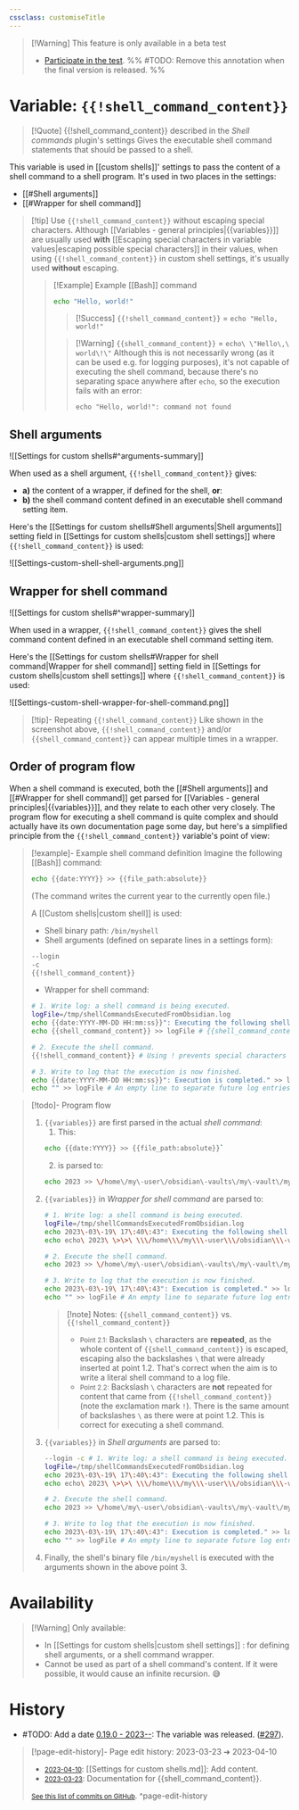 ```yaml
---
cssclass: customiseTitle
---
```

 > [!Warning] This feature is only available in a beta test
 > - [Participate in the test](https://github.com/Taitava/obsidian-shellcommands/discussions/108#discussioncomment-5277523).
 > %% #TODO: Remove this annotation when the final version is released. %%

# Variable: `{{!shell_command_content}}`
> [!Quote] {{!shell_command_content}} described in the *Shell commands* plugin's settings
> Gives the executable shell command statements that should be passed to a shell.

This variable is used in [[custom shells]]' settings to pass the content of a shell command to a shell program. It's used in two places in the settings:
 - [[#Shell arguments]]
 - [[#Wrapper for shell command]]

> [!tip] Use `{{!shell_command_content}}` without escaping special characters.
>  Although [[Variables - general principles|{{variables}}]] are usually used **with** [[Escaping special characters in variable values|escaping possible special characters]] in their values, when using `{{!shell_command_content}}` in custom shell settings, it's usually used **without** escaping.
>  > [!Example] Example [[Bash]] command
>  > ```bash
>  > echo "Hello, world!"
>  > ```
>  > > [!Success] `{{!shell_command_content}}` = `echo "Hello, world!"`
>  > 
>  > > [!Warning] `{{shell_command_content}}` = `echo\ \"Hello\,\ world\!\"`
>  > > Although this is not necessarily wrong (as it can be used e.g. for logging purposes), it's not capable of executing the shell command, because there's no separating space anywhere after `echo`, so the execution fails with an error:
> > > ```
> > > echo "Hello, world!": command not found
> > > ```

## Shell arguments
![[Settings for custom shells#^arguments-summary]]

When used as a shell argument, `{{!shell_command_content}}` gives:
 - **a)** the content of a wrapper, if defined for the shell, **or**:
 - **b)** the shell command content defined in an executable shell command setting item.

Here's the [[Settings for custom shells#Shell arguments|Shell arguments]] setting field in [[Settings for custom shells|custom shell settings]] where `{{!shell_command_content}}` is used:

![[Settings-custom-shell-shell-arguments.png]]

## Wrapper for shell command
![[Settings for custom shells#^wrapper-summary]]

When used in a wrapper, `{{!shell_command_content}}` gives the shell command content defined in an executable shell command setting item.

Here's the [[Settings for custom shells#Wrapper for shell command|Wrapper for shell command]] setting field in [[Settings for custom shells|custom shell settings]] where `{{!shell_command_content}}` is used:

![[Settings-custom-shell-wrapper-for-shell-command.png]]

> [!tip]- Repeating `{{!shell_command_content}}`
> Like shown in the screenshot above, `{{!shell_command_content}}` and/or `{{shell_command_content}}` can appear multiple times in a wrapper. 

## Order of program flow
When a shell command is executed, both the [[#Shell arguments]] and [[#Wrapper for shell command]] get parsed for [[Variables - general principles|{{variables}}]], and they relate to each other very closely. The program flow for executing a shell command is quite complex and should actually have its own documentation page some day, but here's a simplified principle from the `{{!shell_command_content}}` variable's point of view:

> [!example]- Example shell command definition
> Imagine the following [[Bash]] command:
> ```bash
> echo {{date:YYYY}} >> {{file_path:absolute}}
> ```
> (The command writes the current year to the currently open file.)
> 
> A [[Custom shells|custom shell]] is used:
> - Shell binary path: `/bin/myshell`
> - Shell arguments (defined on separate lines in a settings form):
>  ```bash
>  --login
>  -c
>  {{!shell_command_content}}
>  ```
> - Wrapper for shell command:
>  ```bash
>  # 1. Write log: a shell command is being executed.
>  logFile=/tmp/shellCommandsExecutedFromObsidian.log
>  echo {{date:YYYY-MM-DD HH:mm:ss}}": Executing the following shell command:" >> logFile
>  echo {{shell_command_content}} >> logFile # {{shell_command_content}} without ! escapes special characters so they will not jail-break from the echo command context.
>  
>  # 2. Execute the shell command.
>  {{!shell_command_content}} # Using ! prevents special characters from being escaped, which is needed for the shell command to execute correctly.
>  
>  # 3. Write to log that the execution is now finished.
>  echo {{date:YYYY-MM-DD HH:mm:ss}}": Execution is completed." >> logFile
>  echo "" >> logFile # An empty line to separate future log entries.
>   ```

> [!todo]- Program flow
> 1. `{{variables}}` are first parsed in the actual _shell command_:
>    1. This:
>    ```bash
>    echo {{date:YYYY}} >> {{file_path:absolute}}`
>    ```
>    2. is parsed to:
>    ```bash
>    echo 2023 >> \/home\/my\-user\/obsidian\-vaults\/my\-vault\/my\-note\.md
>    ```
> 2. `{{variables}}` in _Wrapper for shell command_ are parsed to:
>    ```bash
>    # 1. Write log: a shell command is being executed.
>    logFile=/tmp/shellCommandsExecutedFromObsidian.log
>    echo 2023\-03\-19\ 17\:40\:43": Executing the following shell command:" >> logFile
>    echo echo\ 2023\ \>\>\ \\\/home\\\/my\\\-user\\\/obsidian\\\-vaults\\\/my\\\-vault\\\/my\\\-note\\\.md >> logFile # {{shell_command_content}} without ! escapes special characters so they will not jail-break from the echo command context.
> 
>    # 2. Execute the shell command.
>    echo 2023 >> \/home\/my\-user\/obsidian\-vaults\/my\-vault\/my\-note\.md # Using ! prevents special characters from being escaped, which is needed for the shell command to execute correctly.
> 
>    # 3. Write to log that the execution is now finished.
>    echo 2023\-03\-19\ 17\:40\:43": Execution is completed." >> logFile
>    echo "" >> logFile # An empty line to separate future log entries.
>    ```
>    > [!note] Notes: `{{shell_command_content}}` vs. `{{!shell_command_content}}`
>    > - <small>Point 2.1:</small> Backslash ` \ ` characters are **repeated**, as the whole content of `{{shell_command_content}}` is escaped, escaping also the backslashes ` \ ` that were already inserted at point 1.2. That's correct when the aim is to write a literal shell command to a log file. 
>    > - <small>Point 2.2:</small> Backslash ` \ ` characters are **not** repeated for content that came from `{{!shell_command_content}}` (note the exclamation mark `!`). There is the same amount of backslashes ` \ ` as there were at point 1.2. This is correct for executing a shell command.
> 3. `{{variables}}` in _Shell arguments_ are parsed to:
>    ```bash
>    --login -c # 1. Write log: a shell command is being executed.
>    logFile=/tmp/shellCommandsExecutedFromObsidian.log
>    echo 2023\-03\-19\ 17\:40\:43": Executing the following shell command:" >> logFile
>    echo echo\ 2023\ \>\>\ \\\/home\\\/my\\\-user\\\/obsidian\\\-vaults\\\/my\\\-vault\\\/my\\\-note\\\.md >> logFile # {{shell_command_content}} without ! escapes special characters so they will not jail-break from the echo command context.
> 
>    # 2. Execute the shell command.
>    echo 2023 >> \/home\/my\-user\/obsidian\-vaults\/my\-vault\/my\-note\.md # Using ! prevents special characters from being escaped, which is needed for the shell command to execute correctly.
> 
>    # 3. Write to log that the execution is now finished.
>    echo 2023\-03\-19\ 17\:40\:43": Execution is completed." >> logFile
>    echo "" >> logFile # An empty line to separate future log entries.
>     ```
> 4. Finally, the shell's binary file `/bin/myshell` is executed with the arguments shown in the above point 3.

# Availability
> [!Warning] Only available:
> - In [[Settings for custom shells|custom shell settings]] : for defining shell arguments, or a shell command wrapper.
> - Cannot be used as part of a shell command's content. If it were possible, it would cause an infinite recursion. 😅

# History
- #TODO: Add a date [0.19.0 - 2023--](https://github.com/Taitava/obsidian-shellcommands/blob/main/CHANGELOG.md#00---2022--): The variable was released. ([#297](https://github.com/Taitava/obsidian-shellcommands/issues/297)).

> [!page-edit-history]- Page edit history: 2023-03-23 &#10132; 2023-04-10
> - [<small>2023-04-10</small>](https://github.com/Taitava/obsidian-shellcommands-documentation/commit/47744de2b41b0ae2f44a8cbe83d4bcd0301bf3bc): [[Settings for custom shells.md]]: Add content.
> - [<small>2023-03-23</small>](https://github.com/Taitava/obsidian-shellcommands-documentation/commit/07644d90d4a01c20fd0a151a7fec543000df0a54): Documentation for {{shell_command_content}}.
> 
> [<small>See this list of commits on GitHub</small>](https://github.com/Taitava/obsidian-shellcommands-documentation/commits/main/./Variables/%7B%7Bshell_command_content%7D%7D.md).
> ^page-edit-history